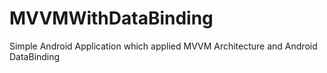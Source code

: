 # MVVMWithDataBinding
Simple Android Application which applied MVVM Architecture and Android DataBinding
